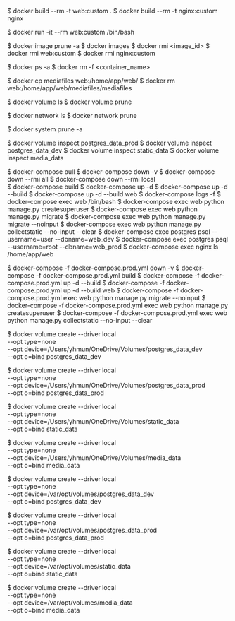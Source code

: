 $ docker build --rm -t web:custom .
$ docker build --rm -t nginx:custom nginx

$ docker run -it --rm web:custom /bin/bash

$ docker image prune -a
$ docker images
$ docker rmi <image_id>
$ docker rmi web:custom
$ docker rmi nginx:custom

$ docker ps -a
$ docker rm -f <container_name>

$ docker cp mediafiles web:/home/app/web/
$ docker rm web:/home/app/web/mediafiles/mediafiles

$ docker volume ls
$ docker volume prune

$ docker network ls
$ docker network prune

$ docker system prune -a

$ docker volume inspect postgres_data_prod
$ docker volume inspect postgres_data_dev
$ docker volume inspect static_data
$ docker volume inspect media_data

$ docker-compose pull
$ docker-compose down -v
$ docker-compose down --rmi all
$ docker-compose down --rmi local   
$ docker-compose build
$ docker-compose up -d
$ docker-compose up -d --build
$ docker-compose up -d --build web
$ docker-compose logs -f
$ docker-compose exec web /bin/bash
$ docker-compose exec web python manage.py createsuperuser
$ docker-compose exec web python manage.py migrate
$ docker-compose exec web python manage.py migrate --noinput
$ docker-compose exec web python manage.py collectstatic --no-input --clear
$ docker-compose exec postgres psql --username=user --dbname=web_dev
$ docker-compose exec postgres psql --username=root --dbname=web_prod
$ docker-compose exec nginx ls /home/app/web

$ docker-compose -f docker-compose.prod.yml down -v
$ docker-compose -f docker-compose.prod.yml build
$ docker-compose -f docker-compose.prod.yml up -d --build
$ docker-compose -f docker-compose.prod.yml up -d --build web
$ docker-compose -f docker-compose.prod.yml exec web python manage.py migrate --noinput
$ docker-compose -f docker-compose.prod.yml exec web python manage.py createsuperuser
$ docker-compose -f docker-compose.prod.yml exec web python manage.py collectstatic --no-input --clear


$ docker volume create --driver local \
    --opt type=none \
    --opt device=/Users/yhmun/OneDrive/Volumes/postgres_data_dev \
    --opt o=bind postgres_data_dev

$ docker volume create --driver local \
    --opt type=none \
    --opt device=/Users/yhmun/OneDrive/Volumes/postgres_data_prod \
    --opt o=bind postgres_data_prod

$ docker volume create --driver local \
    --opt type=none \
    --opt device=/Users/yhmun/OneDrive/Volumes/static_data \
    --opt o=bind static_data

$ docker volume create --driver local \
    --opt type=none \
    --opt device=/Users/yhmun/OneDrive/Volumes/media_data \
    --opt o=bind media_data

$ docker volume create --driver local \
    --opt type=none \
    --opt device=/var/opt/volumes/postgres_data_dev \
    --opt o=bind postgres_data_dev

$ docker volume create --driver local \
    --opt type=none \
    --opt device=/var/opt/volumes/postgres_data_prod \
    --opt o=bind postgres_data_prod

$ docker volume create --driver local \
    --opt type=none \
    --opt device=/var/opt/volumes/static_data \
    --opt o=bind static_data

$ docker volume create --driver local \
    --opt type=none \
    --opt device=/var/opt/volumes/media_data \
    --opt o=bind media_data
